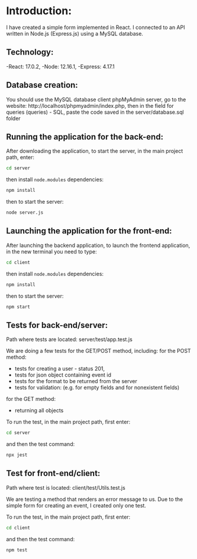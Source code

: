 # Introduction:

I have created a simple form implemented in React.
I connected to an API written in Node.js (Express.js) using a MySQL database.

## Technology:

-React: 17.0.2,
-Node: 12.16.1,
-Express: 4.17.1

## Database creation:

You should use the MySQL database client phpMyAdmin server,
go to the website: http://localhost/phpmyadmin/index.php,
then in the field for queries (queries) - SQL, paste the code saved in the server/database.sql folder

## Running the application for the back-end:

After downloading the application, to start the server, in the main project path, enter:

```bash
cd server
```

then install ```node.modules``` dependencies:

```bash
npm install
```

then to start the server:

```bash
node server.js
```

## Launching the application for the front-end:

After launching the backend application, to launch the frontend application, in the new terminal you need to type:

```bash
cd client
```

then install ```node.modules``` dependencies:

```bash
npm install
```

then to start the server:

```bash
npm start
```

## Tests for back-end/server:

Path where tests are located: server/test/app.test.js

We are doing a few tests for the GET/POST method, including:
for the POST method:

- tests for creating a user - status 201,
- tests for json object containing event id
- tests for the format to be returned from the server
- tests for validation: (e.g. for empty fields and for
   nonexistent fields)

for the GET method:

- returning all objects

To run the test, in the main project path, first enter:

```bash
cd server
```

and then the test command:

```bash
npx jest
```

## Test for front-end/client:

Path where test is located: client/test/Utils.test.js

We are testing a method that renders an error message to us.
Due to the simple form for creating an event, I created only one test.

To run the test, in the main project path, first enter:

```bash
cd client
```

and then the test command:

```bash
npm test
```
